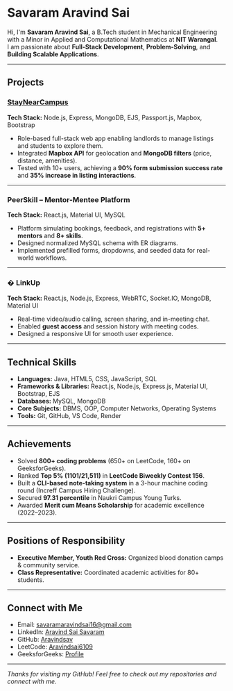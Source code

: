 # Savaram Aravind Sai

 Hi, I'm **Savaram Aravind Sai**, a B.Tech student in Mechanical Engineering with a Minor in Applied and Computational Mathematics at **NIT Warangal**.  
I am passionate about **Full-Stack Development**, **Problem-Solving**, and **Building Scalable Applications**.

---

##  Projects

###  [StayNearCampus](https://github.com/Aravindsav)
**Tech Stack:** Node.js, Express, MongoDB, EJS, Passport.js, Mapbox, Bootstrap  
- Role-based full-stack web app enabling landlords to manage listings and students to explore them.  
- Integrated **Mapbox API** for geolocation and **MongoDB filters** (price, distance, amenities).  
- Tested with 10+ users, achieving a **90% form submission success rate** and **35% increase in listing interactions**.

---

###  PeerSkill – Mentor-Mentee Platform
**Tech Stack:** React.js, Material UI, MySQL  
- Platform simulating bookings, feedback, and registrations with **5+ mentors** and **8+ skills**.  
- Designed normalized MySQL schema with ER diagrams.  
- Implemented prefilled forms, dropdowns, and seeded data for real-world workflows.

---

### � LinkUp
**Tech Stack:** React.js, Node.js, Express, WebRTC, Socket.IO, MongoDB, Material UI  
- Real-time video/audio calling, screen sharing, and in-meeting chat.  
- Enabled **guest access** and session history with meeting codes.  
- Designed a responsive UI for smooth user experience.

---

## Technical Skills
- **Languages:** Java, HTML5, CSS, JavaScript, SQL  
- **Frameworks & Libraries:** React.js, Node.js, Express.js, Material UI, Bootstrap, EJS  
- **Databases:** MySQL, MongoDB  
- **Core Subjects:** DBMS, OOP, Computer Networks, Operating Systems  
- **Tools:** Git, GitHub, VS Code, Render  

---

##  Achievements
- Solved **800+ coding problems** (650+ on LeetCode, 160+ on GeeksforGeeks).  
- Ranked **Top 5% (1101/21,511)** in **LeetCode Biweekly Contest 156**.  
- Built a **CLI-based note-taking system** in a 3-hour machine coding round (Increff Campus Hiring Challenge).  
- Secured **97.31 percentile** in Naukri Campus Young Turks.  
- Awarded **Merit cum Means Scholarship** for academic excellence (2022–2023).  

---

##  Positions of Responsibility
- **Executive Member, Youth Red Cross:** Organized blood donation camps & community service.  
- **Class Representative:** Coordinated academic activities for 80+ students.  

---

##  Connect with Me
-  Email: [savaramaravindsai16@gmail.com](mailto:savaramaravindsai16@gmail.com)  
-  LinkedIn: [Aravind Sai Savaram](https://www.linkedin.com/in/aravind-sai-savaram/)  
-  GitHub: [Aravindsav](https://github.com/Aravindsav)  
-  LeetCode: [Aravindsai6109](https://leetcode.com/u/Aravindsai6109/)  
-  GeeksforGeeks: [Profile](https://www.geeksforgeeks.org/user/savaramara43ot/)  

---

*Thanks for visiting my GitHub! Feel free to check out my repositories and connect with me.*
